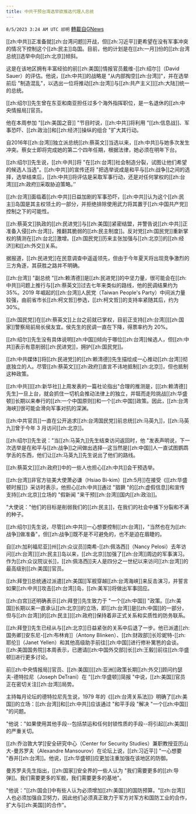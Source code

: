 ```yaml
---
title: 中共干预台湾选举欲推选代理人总统
---
```

`8/5/2023 3:24 AM UTC 祁明` [轉載自GNews](https://gnews.org/articles/1526659)


[[zh:中共]]正准备就[[zh:台湾问题]]开战，但[[zh:习近平]]更希望在没有军事冲突的情况下控制这个[[zh:民主]]岛国。目前，他的计划是在[[zh:一月]]份的[[zh:台湾总统]]选举中向[[zh:北京]]倾斜。

这是在该地区拥有丰富经验的前[[zh:美国]]情报官员戴维\-[[zh:绍尔]]（David Sauer）的评估。他说，[[zh:中共]]的战略是 "从内部掏空[[zh:台湾]]"，并在选举前后 "制造混乱"，以选出一位将推动[[zh:台湾]]与[[zh:共产主义]][[zh:大陆]]统一的总统。

[[zh:绍尔]]先生曾在东亚和南亚担任过多个海外指挥职位，是一名退休的[[zh:中央情报局]]官员。

他在本周参加 "[[zh:美国之音]] "节目时说，[[zh:中共]]将利用 "[[zh:信息战]]、军事恐吓、[[zh:政治]]和[[zh:经济]]操纵的组合 "扩大其行动。

  

  

自2016年[[zh:台湾]]独立派总统[[zh:蔡英文]]当选以来，[[zh:中共]]与她多次发生冲突。蔡女士即将完成她的第二个四年任期，根据法律，她必须在明年下台。

[[zh:绍尔]]先生说，[[zh:中共]]将 "在[[zh:台湾]]社会制造分裂，试图让他们希望的候选人当选"。[[zh:中共]]的宣传还将 "把选举说成是和平与[[zh:战争]]之间的选择，选举结束后，[[zh:中共]]将评估是采取军事行动，还是对任何掌权的[[zh:台湾]][[zh:政府]]采取胁迫策略。’’

[[zh:台湾]]面临着[[zh:中共]]日益加剧的军事恐吓，[[zh:中共]]认为这个[[zh:民主]]岛国是其主权领土的一部分，并拒绝排除使用武力将其置于[[zh:中国共产党]]控制之下的可能性。

[[zh:蔡英文]]执政的[[zh:民进党]]与[[zh:美国]]紧密结盟，并警告说[[zh:中共]]正准备入侵[[zh:台湾]]，推翻其脆弱的[[zh:民主制度]]。反对党[[zh:国民党]]重新掌权的猜测在[[zh:台北]]激增。[[zh:国民党]]历来主张加强与[[zh:北京]]的[[zh:经济]]和[[zh:外交]]关系。

  

据报道，[[zh:民进党]]在民意调查中遥遥领先，但由于今年夏天将出现竞争激烈的三方角逐，其获胜之路并不明确。

[[zh:台湾]] "副总统 "[[zh:赖清德]]是[[zh:民进党]]的中坚力量，很可能会在[[zh:中共]]问题上推行与[[zh:蔡英文]]过去七年来类似的路线，他的民调结果约为35%。2019 年崛起的[[zh:台湾]]人民党（Taiwan People's Party）中间派力量较强，由前省市长[[zh:柯文哲]]参选，[[zh:柯文哲]]的支持率紧随其后，约为 30%。

[[zh:国民党]]在[[zh:蔡英文]]上台之前就已掌权，目前正支持[[zh:台湾]][[zh:国家]]警察局前局长侯友宜。侯先生的民调一直在下降，得票率约为 20%。

[[zh:绍尔]]先生没有具体说明[[zh:中国]]倾向于哪位[[zh:台湾]]候选人，但[[zh:中共]]表示有意削弱[[zh:民进党]]，拥护[[zh:国民党]]。

[[zh:中共媒体]]将[[zh:民进党]]的[[zh:赖清德]]先生描绘成一心推动[[zh:台湾]]彻底独立的人。尽管[[zh:蔡英文]][[zh:政府]]直言不讳地抵制[[zh:北京]]，但也抵制这种政策。

[[zh:中共]][[zh:新华社]]上周发表的一篇社论指出"合理的推测是，\[[[zh:赖清德]]先生\]一旦上台，就会抓住一切机会推动法律上的独立，并铤而走险挑战[[zh:华盛顿]]长期以来奉行的[[zh:一个中国原则]]和一个[[zh:中国]]政策。因此，[[zh:台湾海峡]]很可能会滑向军事对抗的深渊。

[[zh:中共官员]]一直在公开追求[[zh:台湾国民党]]前总统[[zh:马英九]]，[[zh:马英九]]曾于今年 3 月访问[[zh:北京]]。

[[zh:绍尔]]先生说："当[[zh:马英九]]先生结束访问返回时，他 "发表声明说，下一次选举是在和平与[[zh:战争]]之间做出选择\--这当然是[[zh:中国]]人一直试图鹦鹉学舌的东西，他们让[[zh:马英九]]先生说出了他们的路线。

[[zh:蔡英文]][[zh:政府]]中的一些人也担心[[zh:中共]]会干预选举。

[[zh:台湾]]非官方驻美大使萧必谦（Hsiao Bi-kim）[[zh:5月]]在接受《[[zh:华盛顿时报]]》采访时表示，他担心[[zh:中共]]通过 "猖獗 "的[[zh:虚假信息]]和宣传支持[[zh:北京]]立场的 "假新闻 "来干预[[zh:台湾]]国内[[zh:政治]]。

"大使说："他们的目标是削弱我们的[[zh:民主]]，在我们的社会中播下分裂和不满的种子。

[[zh:绍尔]]先生说，尽管[[zh:中共]]一心想要控制[[zh:台湾]]，"当然也在为[[zh:战争]]做准备"，但[[zh:战争]]既不是不可避免的，也不是迫在眉睫的。

自[[zh:加利福尼亚]]州[[zh:众议员]]南希\-[[zh:佩洛西]]（Nancy Pelosi）去年访问[[zh:台湾]][[zh:民主]]岛以来，[[zh:北京]]加强了[[zh:台湾]]周边的军事演习。作为[[zh:众议院议长]]，[[zh:佩洛西]]夫人是四分之一世纪以来访问[[zh:台湾]]的最高级别[[zh:美国]]官员。

[[zh:拜登]]总统通过派遣[[zh:美国]]军舰穿越[[zh:台湾海峡]]来反击演习，并誓言如果[[zh:中共]]攻击[[zh:台湾]]岛，[[zh:美军]]将做出军事回应。

[[zh:白宫]]还明确表示[[zh:拜登]]先生致力于 "一个[[zh:中国]] "政策。[[zh:美国]]长期以来一直承认[[zh:北京]]的立场，即[[zh:台湾]]是[[zh:中国]]的一部分，但与[[zh:台湾]]的[[zh:民主]][[zh:政府]]保持着非正式关系和实质性的防务联系。

[[zh:拜登]]先生已经从与[[zh:北京]]日益紧张的关系中后退了一步。他已派遣[[zh:国务卿]]安东尼\-[[zh:布林肯]]（Antony Blinken）、[[zh:财政部]]长珍妮特\-[[zh:耶伦]]（Janet Yellen）和其他高级助手前往[[zh:中国]]进行修补篱笆的会谈。[[zh:美国国务院]]本周表示，已邀请[[zh:中国外交部]]长[[zh:王毅]]前往[[zh:华盛顿]]进行更多讨论。

前[[zh:中央情报局]]官员、[[zh:美国]][[zh:亚洲]]政策长期[[zh:外交]]顾问约瑟夫\-德特拉尼（Joseph DeTrani）在 "[[zh:华盛顿]]简报 "中说，[[zh:美国]]官员正在密切关注[[zh:台湾]]局势。

主持每月论坛的德特拉尼先生说，1979 年的《[[zh:台湾关系法]]》明确了[[zh:美国]]的立场：[[zh:台湾]]和[[zh:中共]]应该通过 "和平手段 "解决 "一个[[zh:中国]] "的问题。

"他说："如果使用其他手段\--包括禁运和任何封锁性质的手段\--将引起[[zh:美国]]的严重关切。

[[zh:乔治敦大学]]安全研究中心（Center for Security Studies）兼职教授亚历山大\-曼苏罗夫（Alexandre Mansourov）在论坛上说，[[zh:习近平]] "一心想要 "吞并[[zh:台湾]]。他说，[[zh:华盛顿]]应更加注重加强在该地区的防御。

曼苏罗夫先生指出，[[zh:国家]]安全界的一些人认为 "我们需要更多的[[zh:导弹]]。我们需要更多的军舰，我们需要更多的基地"。

"他说："[[zh:国会]]中有些人认为必须增加[[zh:美国]]的国防预算。"[[zh:台湾]]人也必须加强自卫努力，因此他们必须真正致力于军方对军方和国防工业的合作，扩大与[[zh:美国]]的合作"。

